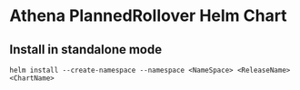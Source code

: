 # Athena PlannedRollover Helm Chart

## Install in standalone mode

```
helm install --create-namespace --namespace <NameSpace> <ReleaseName> <ChartName>
```
